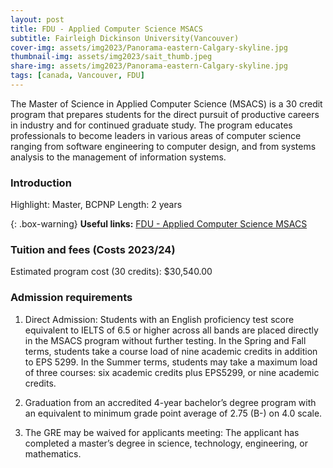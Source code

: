 ```yaml
---
layout: post
title: FDU - Applied Computer Science MSACS
subtitle: Fairleigh Dickinson University(Vancouver)
cover-img: assets/img2023/Panorama-eastern-Calgary-skyline.jpg
thumbnail-img: assets/img2023/sait_thumb.jpeg
share-img: assets/img2023/Panorama-eastern-Calgary-skyline.jpg
tags: [canada, Vancouver, FDU]
---
```


The Master of Science in Applied Computer Science (MSACS) is a 30 credit program that prepares students for the direct pursuit of productive careers in industry and for continued graduate study. The program educates professionals to become leaders in various areas of computer science ranging from software engineering to computer design, and from systems analysis to the management of information systems.

### Introduction

Highlight: Master, BCPNP
Length: 2 years

{: .box-warning}
**Useful links:** [FDU - Applied Computer Science MSACS](https://www.fdu.edu/campuses/vancouver-campus/admissions/graduate-admissions/msacs-admission-vancouver/)

### Tuition and fees (Costs 2023/24)

Estimated program cost (30 credits): $30,540.00


### Admission requirements

1. Direct Admission: Students with an English proficiency test score equivalent to IELTS of 6.5 or higher across all bands are placed directly in the MSACS program without further testing. In the Spring and Fall terms, students take a course load of nine academic credits in addition to EPS 5299. In the Summer terms, students may take a maximum load of three courses: six academic credits plus EPS5299, or nine academic credits.

2. Graduation from an accredited 4-year bachelor’s degree program with an equivalent to minimum grade point average of 2.75 (B-) on 4.0 scale.

3. The GRE may be waived for applicants meeting: The applicant has completed a master’s degree in science, technology, engineering, or mathematics.


